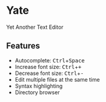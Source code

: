 # Yate

Yet Another Text Editor


## Features

* Autocomplete: <kbd>Ctrl</kbd>+<kbd>Space</kbd>
* Increase font size: <kbd>Ctrl</kbd>+<kbd>+</kbd>
* Decrease font size: <kbd>Ctrl</kbd>+<kbd>-</kbd>
* Edit multiple files at the same time
* Syntax highlighting
* Directory browser
